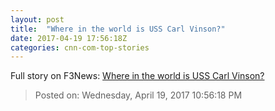 ```yaml
---
layout: post
title:  "Where in the world is USS Carl Vinson?"
date: 2017-04-19 17:56:18Z
categories: cnn-com-top-stories
---
```





Full story on F3News: [Where in the world is USS Carl Vinson?](http://www.f3nws.com/n/yDTazE)

> Posted on: Wednesday, April 19, 2017 10:56:18 PM
